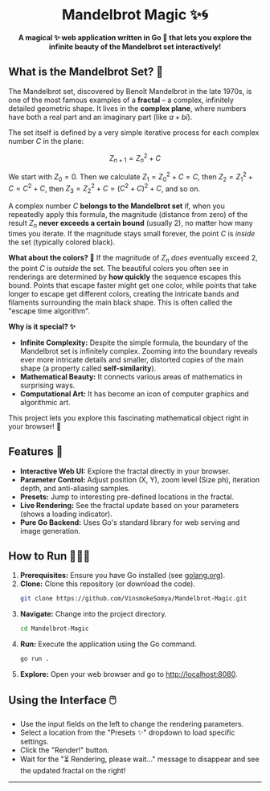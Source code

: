 <h1 align="center" id="top">Mandelbrot Magic ✨🌀</h1>

<p align="center">
    <strong>
        A magical ✨ web application written in Go 🐹 that lets you explore the infinite beauty of the Mandelbrot set interactively!
    </strong>
</p>

## What is the Mandelbrot Set? 🤔

The Mandelbrot set, discovered by Benoît Mandelbrot in the late 1970s, is one of the most famous examples of a **fractal** – a complex, infinitely detailed geometric shape. It lives in the **complex plane**, where numbers have both a real part and an imaginary part (like $a + bi$).

The set itself is defined by a very simple iterative process for each complex number $C$ in the plane:

$$ Z_{n+1} = Z_n^2 + C $$

We start with $Z_0 = 0$. Then we calculate $Z_1 = Z_0^2 + C = C$, then $Z_2 = Z_1^2 + C = C^2 + C$, then $Z_3 = Z_2^2 + C = (C^2+C)^2 + C$, and so on.

A complex number $C$ **belongs to the Mandelbrot set** if, when you repeatedly apply this formula, the magnitude (distance from zero) of the result $Z_n$ **never exceeds a certain bound** (usually 2), no matter how many times you iterate. If the magnitude stays small forever, the point $C$ is *inside* the set (typically colored black).

**What about the colors? 🌈**
If the magnitude of $Z_n$ *does* eventually exceed 2, the point $C$ is *outside* the set. The beautiful colors you often see in renderings are determined by **how quickly** the sequence escapes this bound. Points that escape faster might get one color, while points that take longer to escape get different colors, creating the intricate bands and filaments surrounding the main black shape. This is often called the "escape time algorithm".

**Why is it special? ✨**
*   **Infinite Complexity:** Despite the simple formula, the boundary of the Mandelbrot set is infinitely complex. Zooming into the boundary reveals ever more intricate details and smaller, distorted copies of the main shape (a property called **self-similarity**).
*   **Mathematical Beauty:** It connects various areas of mathematics in surprising ways.
*   **Computational Art:** It has become an icon of computer graphics and algorithmic art.

This project lets you explore this fascinating mathematical object right in your browser! 🎨

## Features 🚀

*   **Interactive Web UI:** Explore the fractal directly in your browser.
*   **Parameter Control:** Adjust position (X, Y), zoom level (Size ph), iteration depth, and anti-aliasing samples.
*   **Presets:** Jump to interesting pre-defined locations in the fractal.
*   **Live Rendering:** See the fractal update based on your parameters (shows a loading indicator).
*   **Pure Go Backend:** Uses Go's standard library for web serving and image generation.

## How to Run 🏃‍♀️💨

1.  **Prerequisites:** Ensure you have Go installed (see [golang.org](https://golang.org/dl/)).
2.  **Clone:** Clone this repository (or download the code).
    ```bash
    git clone https://github.com/VinsmokeSomya/Mandelbrot-Magic.git
    ```
3.  **Navigate:** Change into the project directory.
    ```bash
    cd Mandelbrot-Magic
    ```
4.  **Run:** Execute the application using the Go command.
    ```bash
    go run .
    ```
5.  **Explore:** Open your web browser and go to [http://localhost:8080](http://localhost:8080).

## Using the Interface 🖱️

*   Use the input fields on the left to change the rendering parameters.
*   Select a location from the "Presets ✨" dropdown to load specific settings.
*   Click the "Render!" button.
*   Wait for the "⏳ Rendering, please wait..." message to disappear and see the updated fractal on the right!

---
